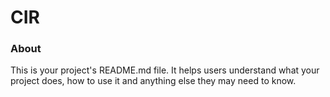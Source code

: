 CIR
===

### About

This is your project's README.md file. It helps users understand what your
project does, how to use it and anything else they may need to know.